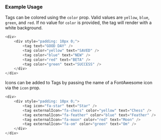 ### Example Usage

Tags can be colored using the `color` prop.  Valid values are `yellow`, `blue`, `green`, and `red`.
If no value for `color` is provided, the tag will render with a white background.

```js
<div>
    <div style="padding: 10px 0;">
        <tag text="GOOD DAY" />
        <tag color="yellow" text="SAVED" />
        <tag color="blue" text="NEW" />
        <tag color="red" text="BETA" />
        <tag color="green" text="SUCCESS" />
    </div>
</div>
```

Icons can be added to Tags by passing the name of a FontAwesome icon via the `icon` prop.
```js
<div>
    <div style="padding: 10px 0;">
        <tag icon="fa-star" text="Star" />
        <tag externalIcon="fa-chess" color="yellow" text="Chess" />
        <tag externalIcon="fa-feather" color="blue" text="Feather" />
        <tag externalIcon="fa-moon" color="red" text="Moon" />
        <tag externalIcon="fa-om" color="green" text="Om" />
    </div>
</div>
```
